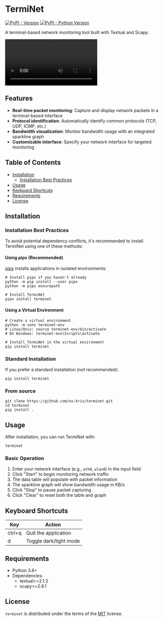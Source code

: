 # TermiNet

[![PyPI - Version](https://img.shields.io/pypi/v/terminet.svg)](https://pypi.org/project/terminet)
[![PyPI - Python Version](https://img.shields.io/pypi/pyversions/terminet.svg)](https://pypi.org/project/terminet)

A terminal-based network monitoring tool built with Textual and Scapy.

<video controls src="terminet.mp4" title="Short video showcasing TermiNet"></video>

## Features

- **Real-time packet monitoring**: Capture and display network packets in a terminal-based interface
- **Protocol identification**: Automatically identify common protocols (TCP, UDP, ICMP, etc.)
- **Bandwidth visualization**: Monitor bandwidth usage with an integrated sparkline graph
- **Customizable interface**: Specify your network interface for targeted monitoring

## Table of Contents

- [Installation](#installation)
  - [Installation Best Practices](#installation-best-practices)
- [Usage](#usage)
- [Keyboard Shortcuts](#keyboard-shortcuts)
- [Requirements](#requirements)
- [License](#license)

## Installation

### Installation Best Practices

To avoid potential dependency conflicts, it's recommended to install TermiNet using one of these methods:

#### Using pipx (Recommended)

[pipx](https://pypa.github.io/pipx/) installs applications in isolated environments:

```console
# Install pipx if you haven't already
python -m pip install --user pipx
python -m pipx ensurepath

# Install TermiNet
pipx install terminet
```

#### Using a Virtual Environment

```console
# Create a virtual environment
python -m venv terminet-env
# Linux/Unix: source terminet-env/bin/activate  
# On Windows: terminet-env\Scripts\activate

# Install TermiNet in the virtual environment
pip install terminet
```

### Standard Installation

If you prefer a standard installation (not recommended):

```console
pip install terminet
```

### From source

```console
git clone https://github.com/no-kris/terminet.git
cd terminet
pip install .
```

## Usage

After installation, you can run TermiNet with:

```console
terminet
```

### Basic Operation

1. Enter your network interface (e.g., `eth0`, `wlan0`) in the input field
2. Click "Start" to begin monitoring network traffic
3. The data table will populate with packet information
4. The sparkline graph will show bandwidth usage in KB/s
5. Click "Stop" to pause packet capturing
6. Click "Clear" to reset both the table and graph

## Keyboard Shortcuts

| Key      | Action                |
|----------|----------------------|
| ctrl+q   | Quit the application |
| d        | Toggle dark/light mode |

## Requirements

- Python 3.8+
- Dependencies:
  - textual>=2.1.2
  - scapy>=2.6.1


## License

`terminet` is distributed under the terms of the [MIT](https://spdx.org/licenses/MIT.html) license.
